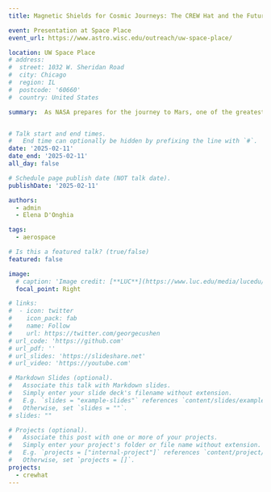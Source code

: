 ```yaml
---
title: Magnetic Shields for Cosmic Journeys: The CREW Hat and the Future of Space Travel

event: Presentation at Space Place
event_url: https://www.astro.wisc.edu/outreach/uw-space-place/

location: UW Space Place
# address:
#  street: 1032 W. Sheridan Road
#  city: Chicago
#  region: IL
#  postcode: '60660'
#  country: United States

summary:  As NASA prepares for the journey to Mars, one of the greatest challenges is protecting astronauts from harmful cosmic rays and solar radiation. The CREW Hat, an innovative magnetic shielding device, offers a groundbreaking solution by creating a powerful magnetic field to deflect radiation, ensuring the safety of space travelers. This talk explores the science behind the CREW Hat, its potential role in future Mars missions, and how advancements in magnetic technology are paving the way for safe and sustainable exploration of the Red Planet.


# Talk start and end times.
#   End time can optionally be hidden by prefixing the line with `#`.
date: '2025-02-11'
date_end: '2025-02-11'
all_day: false

# Schedule page publish date (NOT talk date).
publishDate: '2025-02-11'

authors:
  - admin
  - Elena D'Onghia

tags:
  - aerospace

# Is this a featured talk? (true/false)
featured: false

image:
  # caption: 'Image credit: [**LUC**](https://www.luc.edu/media/lucedu/universityhomepage/2024-random-images/winter-2024/1800x450_3.jpg)'
  focal_point: Right

# links:
#  - icon: twitter
#    icon_pack: fab
#    name: Follow
#    url: https://twitter.com/georgecushen
# url_code: 'https://github.com'
# url_pdf: ''
# url_slides: 'https://slideshare.net'
# url_video: 'https://youtube.com'

# Markdown Slides (optional).
#   Associate this talk with Markdown slides.
#   Simply enter your slide deck's filename without extension.
#   E.g. `slides = "example-slides"` references `content/slides/example-slides.md`.
#   Otherwise, set `slides = ""`.
# slides: ""

# Projects (optional).
#   Associate this post with one or more of your projects.
#   Simply enter your project's folder or file name without extension.
#   E.g. `projects = ["internal-project"]` references `content/project/deep-learning/index.md`.
#   Otherwise, set `projects = []`.
projects:
  - crewhat
---
```


